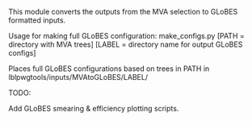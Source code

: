 This module converts the outputs from the MVA selection to GLoBES formatted inputs.

Usage for making full GLoBES configuration:
make_configs.py [PATH = directory with MVA trees] [LABEL = directory name for output GLoBES configs]

Places full GLoBES configurations based on trees in PATH in lblpwgtools/inputs/MVAtoGLoBES/LABEL/

TODO:

Add GLoBES smearing & efficiency plotting scripts.
